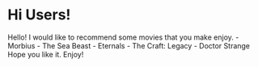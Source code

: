 # Hi Users!
Hello! I would like to recommend some movies that you make enjoy. 
	- Morbius
	- The Sea Beast
	- Eternals
	- The Craft: Legacy
	- Doctor Strange
Hope you like it. Enjoy!